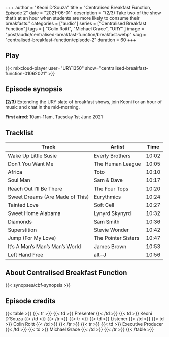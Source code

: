 +++
author = "Keoni D'Souza"
title = "Centralised Breakfast Function, Episode 2"
date = "2021-06-01"
description = "(2/3) Take two of the show that’s at an hour when students are more likely to consume their breakfasts."
categories = ["audio"]
series = ["Centralised Breakfast Function"]
tags = [
    "Colin Roitt",
    "Michael Grace",
    "URY"
]
image = "post/audio/centralised-breakfast-function/breakfast.webp"
slug = "centralised-breakfast-function/episode-2"
duration = 60
+++

## Play

{{< mixcloud-player user="URY1350" show="centralised-breakfast-function-01062021" >}}

## Episode synopsis

**(2/3)** Extending the URY slate of breakfast shows, join Keoni for an hour of music and chat in the mid-morning.

**First aired**: 10am-11am, Tuesday 1st June 2021

## Tracklist

| Track                           | Artist              | Time  |
|---------------------------------|---------------------|-------|
| Wake Up Little Susie            | Everly Brothers     | 10:02 |
| Don’t You Want Me               | The Human League    | 10:05 |
| Africa                          | Toto                | 10:10 |
| Soul Man                        | Sam & Dave          | 10:17 |
| Reach Out I’ll Be There         | The Four Tops       | 10:20 |
| Sweet Dreams (Are Made of This) | Eurythmics          | 10:24 |
| Tainted Love                    | Soft Cell           | 10:27 |
| Sweet Home Alabama              | Lynyrd Skynyrd      | 10:32 |
| Diamonds                        | Sam Smith           | 10:36 |
| Superstition                    | Stevie Wonder       | 10:42 |
| Jump (For My Love)              | The Pointer Sisters | 10:47 |
| It’s A Man’s Man’s Man’s World  | James Brown         | 10:53 |
| Left Hand Free                  | alt-J               | 10:56 |

## About Centralised Breakfast Function

{{< synopses/cbf-synopsis >}}

## Episode credits

{{< table >}}
    {{< tr >}}
        {{< td >}}
            Presenter
        {{< /td >}}
        {{< td >}}
            Keoni D'Souza
        {{< /td >}}
    {{< /tr >}}
    {{< tr >}}
        {{< td >}}
            Listener
        {{< /td >}}
        {{< td >}}
            Colin Roitt
        {{< /td >}}
    {{< /tr >}}
    {{< tr >}}
        {{< td >}}
            Executive Producer
        {{< /td >}}
        {{< td >}}
            Michael Grace
        {{< /td >}}
    {{< /tr >}}
{{< /table >}}